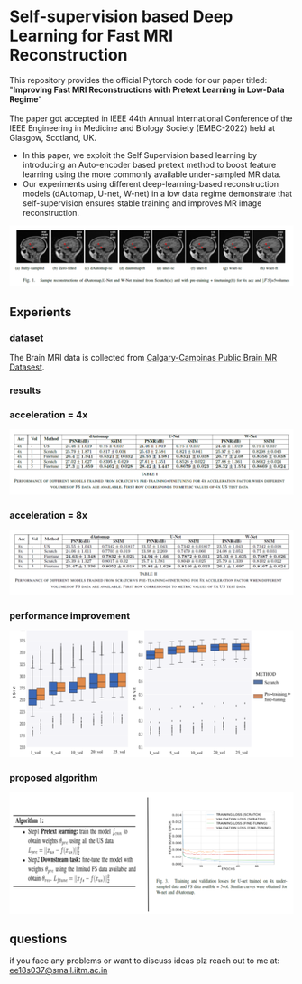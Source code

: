 # Self-supervision based Deep Learning for Fast MRI Reconstruction
This repository provides the official Pytorch code for our paper titled: "**Improving Fast MRI Reconstructions with Pretext Learning in Low-Data Regime**"
<br>
<br>
The paper got accepted in IEEE 44th Annual International Conference of the IEEE Engineering in Medicine and Biology Society (EMBC-2022) held at Glasgow, Scotland, UK.
<br>

* In this paper, we exploit the Self Supervision based learning by introducing an Auto-encoder based pretext method to boost feature learning using the more commonly available under-sampled MR data.
* Our experiments using different deep-learning-based reconstruction models (dAutomap, U-net, W-net) in a low data regime demonstrate that self-supervision ensures stable training and improves MR image reconstruction.

<img src="Images/sample_reconstructions.png">

## Experients

### dataset
The Brain MRI data is collected from [Calgary-Campinas Public Brain MR Datasest](https://sites.google.com/view/calgary-campinas-dataset/home). 

### results
### acceleration = 4x
<img src="Images/results_4x.png">

### acceleration = 8x
<img src="Images/results_8x.png">

### performance improvement
<img src="Images/box_plot.png">

### proposed algorithm                                          
<img src="Images/algo_loss.png">

## questions
if you face any problems or want to discuss ideas plz reach out to me at: ee18s037@smail.iitm.ac.in
